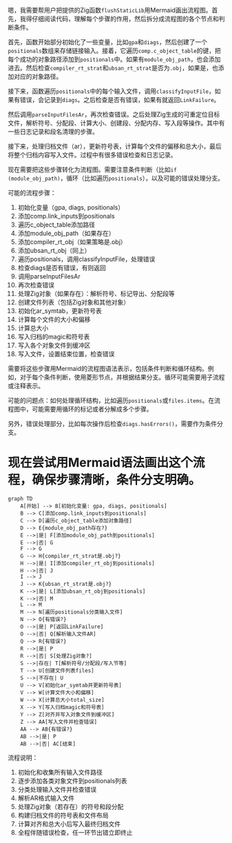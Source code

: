 嗯，我需要帮用户把提供的Zig函数`flushStaticLib`用Mermaid画出流程图。首先，我得仔细阅读代码，理解每个步骤的作用，然后拆分成流程图的各个节点和判断条件。

首先，函数开始部分初始化了一些变量，比如`gpa`和`diags`，然后创建了一个`positionals`数组来存储链接输入。接着，它遍历`comp.c_object_table`的键，把每个成功的对象路径添加到`positionals`中。如果有`module_obj_path`，也会添加进去。然后检查`compiler_rt_strat`和`ubsan_rt_strat`是否为`.obj`，如果是，也添加对应的对象路径。

接下来，函数遍历`positionals`中的每个输入文件，调用`classifyInputFile`，如果有错误，会记录到`diags`。之后检查是否有错误，如果有就返回`LinkFailure`。

然后调用`parseInputFilesAr`，再次检查错误。之后处理Zig生成的可重定位目标文件，解析符号、分配段、计算大小、创建段、分配内存、写入段等操作。其中有一些日志记录和段名清理的步骤。

接下来，处理归档文件（ar），更新符号表，计算每个文件的偏移和总大小，最后将整个归档内容写入文件。过程中有很多错误检查和日志记录。

现在需要把这些步骤转化为流程图。需要注意条件判断（比如`if (module_obj_path)`，循环（比如遍历`positionals`），以及可能的错误处理分支。

可能的流程步骤：

1. 初始化变量（gpa, diags, positionals）
2. 添加comp.link_inputs到positionals
3. 遍历c_object_table添加路径
4. 添加module_obj_path（如果存在）
5. 添加compiler_rt_obj（如果策略是.obj）
6. 添加ubsan_rt_obj（同上）
7. 遍历positionals，调用classifyInputFile，处理错误
8. 检查diags是否有错误，有则返回
9. 调用parseInputFilesAr
10. 再次检查错误
11. 处理Zig对象（如果存在）：解析符号、标记导出、分配段等
12. 创建文件列表（包括Zig对象和其他对象）
13. 初始化ar_symtab，更新符号表
14. 计算每个文件的大小和偏移
15. 计算总大小
16. 写入归档的magic和符号表
17. 写入各个对象文件到缓冲区
18. 写入文件，设置结束位置，检查错误

需要将这些步骤用Mermaid的流程图语法表示，包括条件判断和循环结构。例如，对于每个条件判断，使用菱形节点，并根据结果分支。循环可能需要用子流程或注释表示。

可能的问题点：如何处理循环结构，比如遍历`positionals`或`files.items`。在流程图中，可能需要用循环的标记或者分解成多个步骤。

另外，错误处理部分，比如每次操作后检查`diags.hasErrors()`，需要作为条件分支。

现在尝试用Mermaid语法画出这个流程，确保步骤清晰，条件分支明确。
================================================
```mermaid
graph TD
    A[开始] --> B[初始化变量: gpa, diags, positionals]
    B --> C[添加comp.link_inputs到positionals]
    C --> D[遍历c_object_table添加对象路径]
    D --> E{module_obj_path存在?}
    E -->|是| F[添加module_obj_path到positionals]
    E -->|否| G
    F --> G
    G --> H{compiler_rt_strat是.obj?}
    H -->|是| I[添加compiler_rt_obj到positionals]
    H -->|否| J
    I --> J
    J --> K{ubsan_rt_strat是.obj?}
    K -->|是| L[添加ubsan_rt_obj到positionals]
    K -->|否| M
    L --> M
    M --> N[遍历positionals分类输入文件]
    N --> O{有错误?}
    O -->|是| P[返回LinkFailure]
    O -->|否| Q[解析输入文件AR]
    Q --> R{有错误?}
    R -->|是| P
    R -->|否| S[处理Zig对象?]
    S -->|存在| T[解析符号/分配段/写入节等]
    T --> U[创建文件列表files]
    S -->|不存在| U
    U --> V[初始化ar_symtab并更新符号表]
    V --> W[计算文件大小和偏移]
    W --> X[计算总大小total_size]
    X --> Y[写入归档magic和符号表]
    Y --> Z[对齐并写入对象文件到缓冲区]
    Z --> AA[写入文件并检查错误]
    AA --> AB{有错误?}
    AB -->|是| P
    AB -->|否| AC[结束]
``` 

流程说明：
1. 初始化和收集所有输入文件路径
2. 逐步添加各类对象文件到positionals列表
3. 分类处理输入文件并检查错误
4. 解析AR格式输入文件
5. 处理Zig对象（若存在）的符号和段分配
6. 构建归档文件的符号表和文件布局
7. 计算对齐和总大小后写入最终归档文件
8. 全程伴随错误检查，任一环节出错立即终止